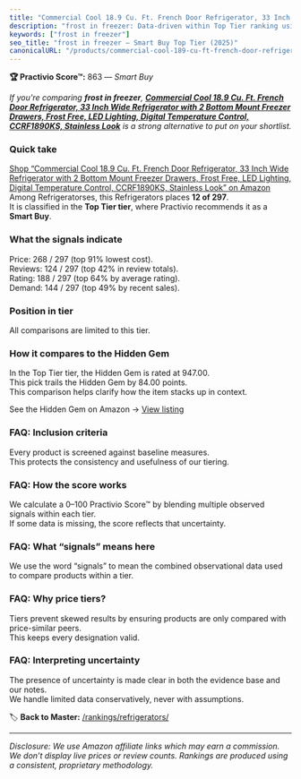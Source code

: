 ```yaml
---
title: "Commercial Cool 18.9 Cu. Ft. French Door Refrigerator, 33 Inch Wide Refrigerator with 2 Bottom Mount Freezer Drawers, Frost Free, LED Lighting, Digital Temperature Control, CCRF1890KS, Stainless Look"
description: "frost in freezer: Data-driven within Top Tier ranking using the Practivio Score™. Positioned by quality, value, demand, findability, momentum."
keywords: ["frost in freezer"]
seo_title: "frost in freezer — Smart Buy Top Tier (2025)"
canonicalURL: "/products/commercial-cool-189-cu-ft-french-door-refrigerator-33-inch-wide-refrigerator-with-2-bottom-mount-freezer-drawers-frost-free-led-lighting-digital-temperature-control-ccrf1890ks-stainless-look-B0D41JW8MK/"
---
```


**🏆 Practivio Score™:** 863 — _Smart Buy_


*If you're comparing **frost in freezer**, **[Commercial Cool 18.9 Cu. Ft. French Door Refrigerator, 33 Inch Wide Refrigerator with 2 Bottom Mount Freezer Drawers, Frost Free, LED Lighting, Digital Temperature Control, CCRF1890KS, Stainless Look](https://www.amazon.com/dp/B0D41JW8MK?tag=practivio-20)** is a strong alternative to put on your shortlist.*
### Quick take
[Shop “Commercial Cool 18.9 Cu. Ft. French Door Refrigerator, 33 Inch Wide Refrigerator with 2 Bottom Mount Freezer Drawers, Frost Free, LED Lighting, Digital Temperature Control, CCRF1890KS, Stainless Look” on Amazon](https://www.amazon.com/dp/B0D41JW8MK?tag=practivio-20)
Among Refrigeratorses, this Refrigerators places **12 of 297**.  
It is classified in the **Top Tier tier**, where Practivio recommends it as a **Smart Buy**.

### What the signals indicate
Price: 268 / 297 (top 91% lowest cost).  
Reviews: 124 / 297 (top 42% in review totals).  
Rating: 188 / 297 (top 64% by average rating).  
Demand: 144 / 297 (top 49% by recent sales).

### Position in tier
All comparisons are limited to this tier.

### How it compares to the Hidden Gem
In the Top Tier tier, the Hidden Gem is rated at 947.00.  
This pick trails the Hidden Gem by 84.00 points.  
This comparison helps clarify how the item stacks up in context.  

See the Hidden Gem on Amazon → [View listing](https://www.amazon.com/dp/B09H4P8RYN?tag=practivio-20)

### FAQ: Inclusion criteria
Every product is screened against baseline measures.  
This protects the consistency and usefulness of our tiering.

### FAQ: How the score works
We calculate a 0–100 Practivio Score™ by blending multiple observed signals within each tier.  
If some data is missing, the score reflects that uncertainty.

### FAQ: What “signals” means here
We use the word “signals” to mean the combined observational data used to compare products within a tier.

### FAQ: Why price tiers?
Tiers prevent skewed results by ensuring products are only compared with price-similar peers.  
This keeps every designation valid.

### FAQ: Interpreting uncertainty
The presence of uncertainty is made clear in both the evidence base and our notes.  
We handle limited data conservatively, never with assumptions.


🏷️ **Back to Master:** [/rankings/refrigerators/](/rankings/refrigerators/)

---
_Disclosure: We use Amazon affiliate links which may earn a commission. We don’t display live prices or review counts. Rankings are produced using a consistent, proprietary methodology._
